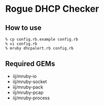 # Rogue DHCP Checker

## How to use
```
% cp config.rb.example config.rb
% vi config.rb
% mruby dhcpalert.rb config.rb
```

## Required GEMs
- iij/mruby-io
- iij/mruby-socket
- iij/mruby-pack
- iij/mruby-pcap
- iij/mruby-process
